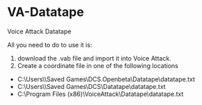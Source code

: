 # VA-Datatape
Voice Attack Datatape

All you need to do to use it is:

1) download the .vab file and import it into Voice Attack. 
2) Create a coordinate file in one of the following locations
  * C:\Users\\<you>\Saved Games\DCS.Openbeta\Datatape\datatape.txt
  * C:\Users\\<you>\Saved Games\DCS\Datatape\datatape.txt
  * C:\Program Files (x86)\VoiceAttack\Datatape\datatape.txt
